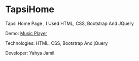 # TapsiHome
Tapsi Home Page , I Used HTML, CSS, Bootstrap And JQuery

Demo: [Music Player](https://yahyajamil.github.io/TapsiHome/)

Technologies: HTML, CSS, Bootstrap And jQuery

Developer: Yahya Jamil

